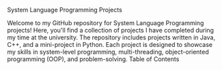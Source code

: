 System Language Programming Projects

Welcome to my GitHub repository for System Language Programming projects! Here, you'll find a collection of projects I have completed during my time at the university. The repository includes projects written in Java, C++, and a mini-project in Python. Each project is designed to showcase my skills in system-level programming, multi-threading, object-oriented programming (OOP), and problem-solving.
Table of Contents

